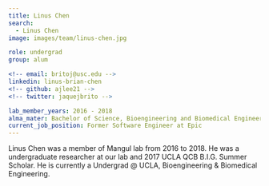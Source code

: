 ```yaml
---
title: Linus Chen
search:
  - Linus Chen
image: images/team/linus-chen.jpg

role: undergrad
group: alum

<!-- email: britoj@usc.edu -->
linkedin: linus-brian-chen
<!-- github: ajlee21 -->
<!-- twitter: jaquejbrito -->

lab_member_years: 2016 - 2018
alma_mater: Bachelor of Science, Bioengineering and Biomedical Engineering, UCLA
current_job_position: Former Software Engineer at Epic
---
```


Linus Chen was a member of Mangul lab from 2016 to 2018. He was a undergraduate researcher at our lab and 2017 UCLA QCB B.I.G. Summer Scholar. He is currently a Undergrad @ UCLA, Bioengineering & Biomedical Engineering.
